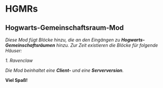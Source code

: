 # HGMRs
## Hogwarts-Gemeinschaftsraum-Mod
*Diese Mod fügt Blöcke hinzu, die an den Eingängen zu **Hogwarts-Gemeinschaftsräumen** hinzu.*
*Zur Zeit existieren die Blöcke für folgende Häuser:*

*1. Ravenclaw*

*Die Mod beinhaltet eine **Client-** und eine **Serverversion**.*

**Viel Spaß!**
